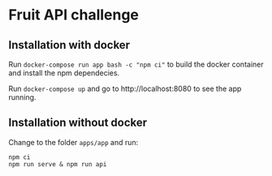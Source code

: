 # Fruit API challenge

## Installation with docker

Run `docker-compose run app bash -c "npm ci"` to build the docker container and install the npm dependecies.

Run `docker-compose up` and go to http://localhost:8080 to see the app running.

## Installation without docker

Change to the folder `apps/app` and run:

```
npm ci
npm run serve & npm run api
```
